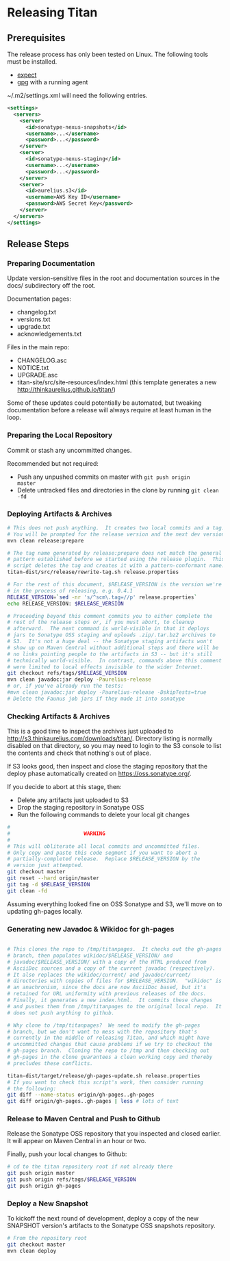 Releasing Titan
===============

Prerequisites
-------------

The release process has only been tested on Linux.  The following
tools must be installed.

* [expect](http://expect.sourceforge.net/)
* [gpg](http://www.gnupg.org/) with a running agent

~/.m2/settings.xml will need the following entries.

```xml
<settings>
  <servers>
    <server>
      <id>sonatype-nexus-snapshots</id>
      <username>...</username>
      <password>...</password>
    </server>
    <server>
      <id>sonatype-nexus-staging</id>
      <username>...</username>
      <password>...</password>
    </server>
    <server>
      <id>aurelius.s3</id>
      <username>AWS Key ID</username>
      <password>AWS Secret Key</password>
    </server>
  </servers>
</settings>
```

Release Steps
-------------

### Preparing Documentation

Update version-sensitive files in the root and documentation sources
in the docs/ subdirectory off the root.

Documentation pages:

* changelog.txt
* versions.txt
* upgrade.txt
* acknowledgements.txt

Files in the main repo:

* CHANGELOG.asc
* NOTICE.txt
* UPGRADE.asc
* titan-site/src/site-resources/index.html
  (this template generates a new http://thinkaurelius.github.io/titan/)

Some of these updates could potentially be automated, but tweaking
documentation before a release will always require at least human in
the loop.

### Preparing the Local Repository

Commit or stash any uncommitted changes.

Recommended but not required:

* Push any unpushed commits on master with <code>git push origin
  master</code>
* Delete untracked files and directories in the clone by running
  <code>git clean -fd</code>

### Deploying Artifacts & Archives

```bash
# This does not push anything.  It creates two local commits and a tag.
# You will be prompted for the release version and the next dev version.
mvn clean release:prepare

# The tag name generated by release:prepare does not match the general
# pattern established before we started using the release plugin.  This
# script deletes the tag and creates it with a pattern-conformant name.
titan-dist/src/release/rewrite-tag.sh release.properties

# For the rest of this document, $RELEASE_VERSION is the version we're
# in the process of releasing, e.g. 0.4.1
RELEASE_VERSION=`sed -nr 's/^scm\.tag=//p' release.properties`
echo RELEASE_VERSION: $RELEASE_VERSION

# Proceeding beyond this comment commits you to either complete the
# rest of the release steps or, if you must abort, to cleanup
# afterward.  The next command is world-visible in that it deploys
# jars to Sonatype OSS staging and uploads .zip/.tar.bz2 archives to
# S3.  It's not a huge deal -- the Sonatype staging artifacts won't
# show up on Maven Central without additional steps and there will be
# no links pointing people to the artifacts in S3 -- but it's still
# technically world-visible.  In contrast, commands above this comment
# were limited to local effects invisible to the wider Internet.
git checkout refs/tags/$RELEASE_VERSION
mvn clean javadoc:jar deploy -Paurelius-release
# or, if you've already run the tests:
#mvn clean javadoc:jar deploy -Paurelius-release -DskipTests=true
# Delete the Faunus job jars if they made it into sonatype
```

### Checking Artifacts & Archives

This is a good time to inspect the archives just uploaded to
http://s3.thinkaurelius.com/downloads/titan/.  Directory listing is
normally disabled on that directory, so you may need to login to the
S3 console to list the contents and check that nothing's out of place.

If S3 looks good, then inspect and close the staging repository that
the deploy phase automatically created on https://oss.sonatype.org/.

If you decide to abort at this stage, then:

* Delete any artifacts just uploaded to S3
* Drop the staging repository in Sonatype OSS
* Run the following commands to delete your local git changes

```bash
#
#                        WARNING
#
# This will obliterate all local commits and uncommitted files.
# Only copy and paste this code segment if you want to abort a
# partially-completed release.  Replace $RELEASE_VERSION by the
# version just attempted.
git checkout master
git reset --hard origin/master
git tag -d $RELEASE_VERSION
git clean -fd
```

Assuming everything looked fine on OSS Sonatype and S3, we'll move on
to updating gh-pages locally.

### Generating new Javadoc & Wikidoc for gh-pages

```bash

# This clones the repo to /tmp/titanpages.  It checks out the gh-pages
# branch, then populates wikidoc/$RELEASE_VERSION/ and
# javadoc/$RELEASE_VERSION/ with a copy of the HTML produced from
# AsciiDoc sources and a copy of the current javadoc (respectively).
# It also replaces the wikidoc/current/ and javadoc/current/
# directories with copies of files for $RELEASE_VERSION.  "wikidoc" is
# an anachronism, since the docs are now AsciiDoc based, but it's
# retained for URL uniformity with previous releases of the docs.
# Finally, it generates a new index.html.  It commits these changes
# and pushes them from /tmp/titanpages to the original local repo.  It
# does not push anything to github.

# Why clone to /tmp/titanpages?  We need to modify the gh-pages
# branch, but we don't want to mess with the repository that's
# currently in the middle of releasing Titan, and which might have
# uncommitted changes that cause problems if we try to checkout the
# gh-pages branch.  Cloning the repo to /tmp and then checking out
# gh-pages in the clone guarantees a clean working copy and thereby
# precludes these conflicts.

titan-dist/target/release/gh-pages-update.sh release.properties
# If you want to check this script's work, then consider running
# the following:
git diff --name-status origin/gh-pages..gh-pages
git diff origin/gh-pages..gh-pages | less # lots of text
```

### Release to Maven Central and Push to Github

Release the Sonatype OSS repository that you inspected and closed
earlier.  It will appear on Maven Central in an hour or two.

Finally, push your local changes to Github:

```bash 
# cd to the titan repository root if not already there
git push origin master
git push origin refs/tags/$RELEASE_VERSION
git push origin gh-pages
```

### Deploy a New Snapshot

To kickoff the next round of development, deploy a copy of the new
SNAPSHOT version's artifacts to the Sonatype OSS snapshots repository.

```bash
# From the repository root
git checkout master
mvn clean deploy
```
